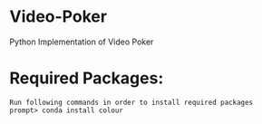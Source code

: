 # Video-Poker
Python Implementation of Video Poker

# Required Packages: 
	Run following commands in order to install required packages
	prompt> conda install colour
	

